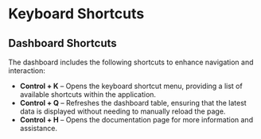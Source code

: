 # Keyboard Shortcuts

## Dashboard Shortcuts

The dashboard includes the following shortcuts to enhance navigation and interaction:

* **Control + K** – Opens the keyboard shortcut menu, providing a list of available shortcuts within the application.
* **Control + Q** – Refreshes the dashboard table, ensuring that the latest data is displayed without needing to manually reload the page.
* **Control + H** – Opens the documentation page for more information and assistance.

